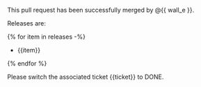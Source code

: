 This pull request has been successfully merged by @{{ wall_e }}.

Releases are:


{% for item in releases -%}
* {{item}}

 
{% endfor %}

Please switch the associated ticket {{ticket}} to DONE.
